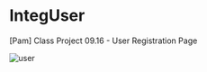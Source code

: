 # IntegUser
[Pam] Class Project 09.16 - User Registration Page

![user](https://user-images.githubusercontent.com/74061746/134237726-716645d0-53cc-499c-abb8-ec075aaf121b.jpg)
